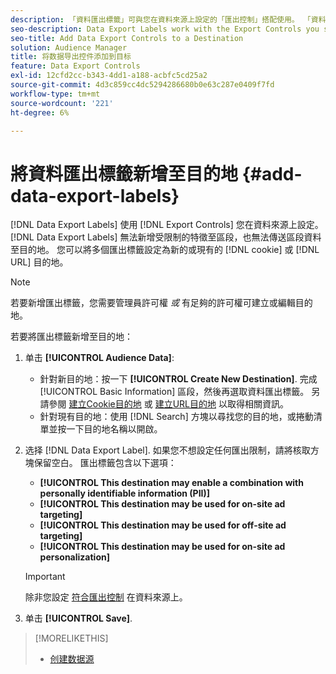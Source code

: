 ```yaml
---
description: 「資料匯出標籤」可與您在資料來源上設定的「匯出控制」搭配使用。 「資料匯出標籤」可防止您將受限制的特徵新增至區段，以及防止將區段資料傳送至目的地。 您可以將多個匯出標籤設定為新的或現有的Cookie或URL目的地。
seo-description: Data Export Labels work with the Export Controls you set on a data source. Data Export Labels prevent you from adding restricted traits to a segment and from sending segment data to a destination. You can set multiple export labels to a new or existing cookie or URL destination.
seo-title: Add Data Export Controls to a Destination
solution: Audience Manager
title: 将数据导出控件添加到目标
feature: Data Export Controls
exl-id: 12cfd2cc-b343-4dd1-a188-acbfc5cd25a2
source-git-commit: 4d3c859cc4dc5294286680b0e63c287e0409f7fd
workflow-type: tm+mt
source-wordcount: '221'
ht-degree: 6%

---
```


# 將資料匯出標籤新增至目的地 {#add-data-export-labels}

[!DNL Data Export Labels] 使用 [!DNL Export Controls] 您在資料來源上設定。 [!DNL Data Export Labels] 無法新增受限制的特徵至區段，也無法傳送區段資料至目的地。 您可以將多個匯出標籤設定為新的或現有的 [!DNL cookie] 或 [!DNL URL] 目的地。

>[!NOTE]
>
>若要新增匯出標籤，您需要管理員許可權 *或* 有足夠的許可權可建立或編輯目的地。

<!-- t_export_labels.xml -->

若要將匯出標籤新增至目的地：

1. 单击 **[!UICONTROL Audience Data]**:
   * 針對新目的地：按一下 **[!UICONTROL Create New Destination]**. 完成 [!UICONTROL Basic Information] 區段，然後再選取資料匯出標籤。 另請參閱 [建立Cookie目的地](../../features/destinations/create-cookie-destination.md) 或 [建立URL目的地](../../features/destinations/create-url-destination.md) 以取得相關資訊。
   * 針對現有目的地：使用 [!DNL Search] 方塊以尋找您的目的地，或捲動清單並按一下目的地名稱以開啟。
1. 选择 [!DNL Data Export Label]. 如果您不想設定任何匯出限制，請將核取方塊保留空白。 匯出標籤包含以下選項：
   * **[!UICONTROL This destination may enable a combination with personally identifiable information (PII)]**
   * **[!UICONTROL This destination may be used for on-site ad targeting]**
   * **[!UICONTROL This destination may be used for off-site ad targeting]**
   * **[!UICONTROL This destination may be used for on-site ad personalization]**

   >[!IMPORTANT]
   >
   >除非您設定 [符合匯出控制](../../features/data-export-controls.md) 在資料來源上。
1. 单击 **[!UICONTROL Save]**.

>[!MORELIKETHIS]
>
>* [创建数据源](../../features/manage-datasources.md#create-data-source)

